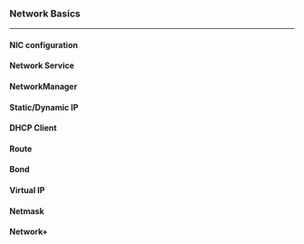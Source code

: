 ### Network Basics
____

#### NIC configuration

#### Network Service

#### NetworkManager

#### Static/Dynamic IP

#### DHCP Client

#### Route

#### Bond

#### Virtual IP

#### Netmask

#### Network+

